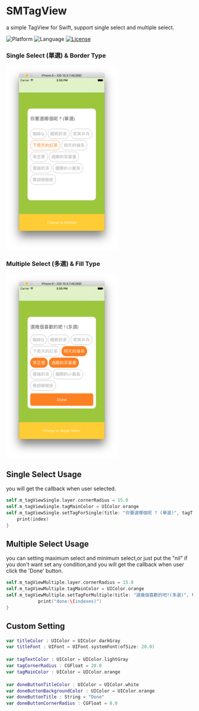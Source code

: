 # SMTagView
a simple TagView for Swift, support single select and multiple select.

![Platform](http://img.shields.io/badge/platform-iOS-blue.svg?style=flat
)
![Language](http://img.shields.io/badge/language-swift-brightred.svg?style=flat
)
[![License](http://img.shields.io/badge/license-MIT-lightgrey.svg?style=flat
)](http://mit-license.org)

### Single Select (單選) & Border Type
<img src="single.png" width="300">

### Multiple Select (多選) & Fill Type
<img src="multiple.png" width="300">


## Single Select Usage
you will get the callback when user selected.

```swift
self.m_tagViewSingle.layer.cornerRadius = 15.0
self.m_tagViewSingle.tagMainColor = UIColor.orange
self.m_tagViewSingle.setTagForSingle(title: "你要選哪個呢 ? (單選)", tagType: .border, tags: tags)  { (index) in
    print(index)
}
```

## Multiple Select Usage
you can setting maximum select and minimum select,or just put the "nil" if you don't want set any condition,and you will get the callback when user click the 'Done' button.

```swift
self.m_tagViewMultiple.layer.cornerRadius = 15.0
self.m_tagViewMultiple.tagMainColor = UIColor.orange
self.m_tagViewMultiple.setTagForMultiple(title: "選幾個喜歡的吧!(多選)", tagType: .fill, tags: tags, maximumSelect: 3, minimumSelect: 2) { (indexes) in
            print("done:\(indexes)")
}
```



## Custom Setting
```swift
var titleColor : UIColor = UIColor.darkGray
var titleFont : UIFont = UIFont.systemFont(ofSize: 20.0)
    
var tagTextColor : UIColor = UIColor.lightGray
var tagCornerRadius : CGFloat = 20.0
var tagMainColor : UIColor = UIColor.orange
    
var doneButtonTitleColor : UIColor = UIColor.white
var doneButtonBackgroundColor : UIColor = UIColor.orange
var doneButtonTitle : String = "Done"
var doneButtonCornerRadius : CGFloat = 8.0
```
